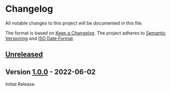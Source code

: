 # Changelog

All notable changes to this project will be documented in this file.

The format is based on [Keep a Changelog](https://keepachangelog.com/en/1.0.0/).
The project adheres to [Semantic Versioning](https://semver.org/spec/v2.0.0.html)
and [ISO Date Format](https://www.iso.org/iso-8601-date-and-time-format.html).

## [Unreleased]

## Version [1.0.0] - 2022-06-02

Initial Release.


[Unreleased]: https://github.com/Marc-Bernard-Tools/ABAP-Diff3/compare/1.0.0...main
[1.0.0]: https://github.com/Marc-Bernard-Tools/ABAP-Diff3/releases/tag/1.0.0
